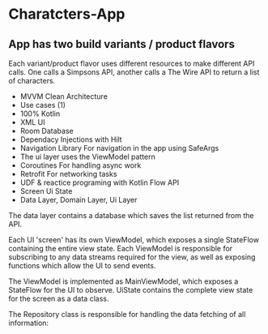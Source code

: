 # Charatcters-App

## App has two build variants / product flavors


Each variant/product flavor uses different resources to make different API calls. 
One calls a Simpsons API, another calls a The Wire API to return a list of characters. 

- MVVM Clean Architecture
- Use cases (1)
- 100% Kotlin
- XML UI
- Room Database 
- Dependacy Injections with Hilt
- Navigation Library For navigation in the app using SafeArgs
- The ui layer uses the ViewModel pattern
- Coroutines For handling async work
- Retrofit For networking tasks
- UDF & reactice programing with Kotlin Flow API
- Screen Ui State
- Data Layer, Domain Layer, Ui Layer

The data layer contains a database which saves the list returned from the API.

Each UI 'screen' has its own ViewModel, which exposes a single StateFlow containing the entire view state. 
Each ViewModel is responsible for subscribing to any data streams required for the view, as well as exposing functions which allow the UI to send events.

The ViewModel is implemented as MainViewModel, which exposes a StateFlow<UiState> for the UI to observe.
UiState contains the complete view state for the screen as a data class.
  
The Repository class is responsible for handling the data fetching of all information:


